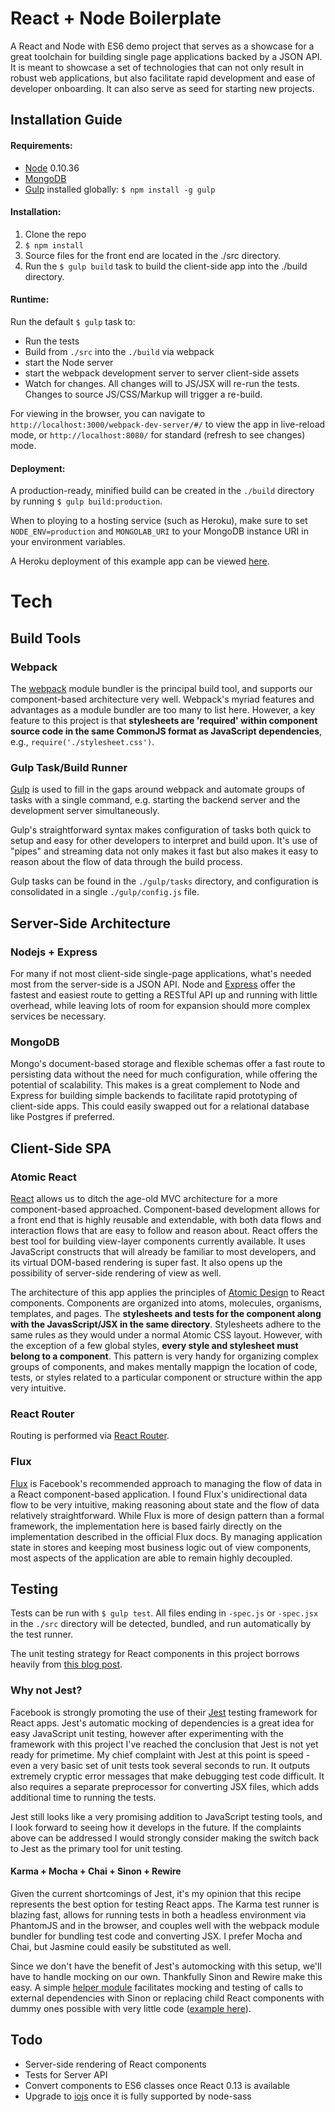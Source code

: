 # React + Node Boilerplate

A React and Node with ES6 demo project that serves as a showcase for a great toolchain for building single page applications backed by a JSON API. It is meant to showcase a set of technologies that can not only result in robust web applications, but also facilitate rapid development and ease of developer onboarding. It can also serve as seed for starting new projects.

## Installation Guide

#### Requirements:
  * [Node](http://nodejs.org/) 0.10.36
  * [MongoDB](www.mongodb.org/)
  * [Gulp](http://gulpjs.com/) installed globally: `$ npm install -g gulp`

#### Installation:
1. Clone the repo
2. `$ npm install`
3. Source files for the front end are located in the ./src directory.
4. Run the `$ gulp build` task to build the client-side app into the ./build
   directory.

#### Runtime:
Run the default `$ gulp` task to:
  * Run the tests
  * Build from `./src` into the `./build` via webpack
  * start the Node server
  * start the webpack development server to server client-side assets
  * Watch for changes. All changes will to JS/JSX will re-run the tests. Changes to source JS/CSS/Markup will trigger a re-build.

For viewing in the browser, you can navigate to `http://localhost:3000/webpack-dev-server/#/` to view the app in live-reload mode, or `http://localhost:8080/` for standard (refresh to see changes) mode.

#### Deployment:
A production-ready, minified build can be created in the `./build` directory by running `$ gulp build:production`.

When to ploying to a hosting service (such as Heroku), make sure to set `NODE_ENV=production` and `MONGOLAB_URI` to your MongoDB instance URI in your environment variables.

A Heroku deployment of this example app can be viewed [here](https://react-node-project-seed.herokuapp.com/#/).

# Tech

## Build Tools
### Webpack
The [webpack](http://webpack.github.io/docs/what-is-webpack.html) module bundler is the principal build tool, and supports our component-based architecture very well. Webpack's myriad features and advantages as a module bundler are too many to list here. However, a key feature to this project is that **stylesheets are 'required' within component source code in the same CommonJS format as JavaScript dependencies**, e.g., `require('./stylesheet.css')`.

### Gulp Task/Build Runner
[Gulp](http://gulpjs.com/) is used to fill in the gaps around webpack and automate groups of tasks with a single command, e.g. starting the backend server and the development server simultaneously.

Gulp's straightforward syntax makes configuration of tasks both quick to setup and easy for other developers to interpret and build upon. It's use of "pipes" and streaming data not only makes it fast but also makes it easy to reason about the flow of data through the build process.

Gulp tasks can be found in the `./gulp/tasks` directory, and configuration is consolidated in a single `./gulp/config.js` file.

## Server-Side Architecture
### Nodejs + Express
For many if not most client-side single-page applications, what's needed most from the server-side is a JSON API. Node and [Express](http://expressjs.com/) offer the fastest and easiest route to getting a RESTful API up and running with little overhead, while leaving lots of room for expansion should more complex services be necessary.

### MongoDB
Mongo's document-based storage and flexible schemas offer a fast route to persisting data without the need for much configuration, while offering the potential of scalability. This makes is a great complement to Node and Express for building simple backends to facilitate rapid prototyping of client-side apps. This could easily swapped out for a relational database like Postgres if preferred.

## Client-Side SPA

### Atomic React
[React](http://facebook.github.io/react/index.html) allows us to ditch the age-old MVC architecture for a more component-based approached. Component-based development allows for a front end that is highly reusable and extendable, with both data flows and interaction flows that are easy to follow and reason about. React offers the best tool for building view-layer components currently available. It uses JavaScript constructs that will already be familiar to most developers, and its virtual DOM-based rendering is super fast. It also opens up the possibility of server-side rendering of view as well.

The architecture of this app applies the principles of [Atomic Design](http://bradfrost.com/blog/post/atomic-web-design/) to React components. Components are organized into atoms, molecules, organisms, templates, and pages. The **stylesheets and tests for the component along with the JavasScript/JSX in the same directory**. Stylesheets adhere to the same rules as they would under a normal Atomic CSS layout. However, with the exception of a few global styles, **every style and stylesheet must belong to a component**. This pattern is very handy for organizing complex groups of components, and makes mentally mappign the location of code, tests, or styles related to a particular component or structure within the app very intuitive.

### React Router
Routing is performed via [React Router](https://github.com/rackt/react-router).
### Flux
[Flux](http://facebook.github.io/flux/) is Facebook's recommended approach to managing the flow of data in a React component-based application. I found Flux's unidirectional data flow to be very intuitive, making reasoning about state and the flow of data relatively straightforward. While Flux is more of design pattern than a formal framework, the implementation here is based fairly directly on the implementation described in the official Flux docs. By managing application state in stores and keeping most business logic out of view components, most aspects of the application are able to remain highly decoupled.

## Testing
Tests can be run with `$ gulp test`. All files ending in `-spec.js` or `-spec.jsx` in the `./src` directory will be detected, bundled, and run automatically by the test runner.

The unit testing strategy for React components in this project borrows heavily from
[this blog post](http://substantial.com/blog/2014/11/11/test-driven-react-how-to-manually-mock-components/).

### Why not Jest?
Facebook is strongly promoting the use of their [Jest](http://facebook.github.io/jest/) testing framework for React apps. Jest's automatic mocking of dependencies is a great idea for easy JavaScript unit testing, however after experimenting with the framework with this project I've
reached the conclusion that Jest is not yet ready for primetime. My chief complaint with Jest at this point is speed - even a very basic set of unit tests took several seconds to run. It outputs extremely cryptic error messages that make debugging test code difficult. It also requires a separate preprocessor for converting JSX files, which adds additional time to running the tests.

Jest still looks like a very promising addition to JavaScript testing tools, and I look forward to seeing how it develops in the future. If the complaints above can be addressed I would strongly consider making the switch back to Jest as the
primary tool for unit testing.

#### Karma + Mocha + Chai + Sinon + Rewire
Given the current shortcomings of Jest, it's my opinion that this recipe represents the best option for testing React apps. The Karma test runner is blazing fast, allows for running tests in both a headless environment via PhantomJS and in the browser, and couples well with the webpack module bundler for bundling test code and converting JSX. I prefer Mocha and Chai, but Jasmine could easily be substituted as well.

Since we don't have the benefit of Jest's automocking with this setup, we'll have to handle mocking on our own. Thankfully Sinon and Rewire make this easy. A simple [helper module](../test/helpers/rewire-module.js) facilitates mocking and testing of calls to external dependencies with Sinon or replacing child React components with dummy ones possible with very little code ([example here](../tests/todo-item-spec.jsx)).

## Todo
* Server-side rendering of React components
* Tests for Server API
* Convert components to ES6 classes once React 0.13 is available
* Upgrade to [iojs](https://iojs.org/) once it is fully supported by node-sass